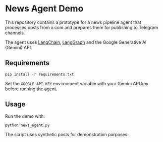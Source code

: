# News Agent Demo

This repository contains a prototype for a news pipeline agent that processes posts from x.com and prepares them for publishing to Telegram channels.

The agent uses [LangChain](https://github.com/langchain-ai/langchain), [LangGraph](https://github.com/langchain-ai/langgraph) and the Google Generative AI (Gemini) API.

## Requirements

```
pip install -r requirements.txt
```

Set the `GOOGLE_API_KEY` environment variable with your Gemini API key before running the agent.

## Usage

Run the demo with:

```
python news_agent.py
```

The script uses synthetic posts for demonstration purposes.
